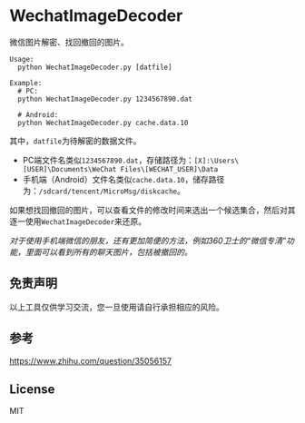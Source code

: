 WechatImageDecoder
===

微信图片解密、找回撤回的图片。

```
Usage:
  python WechatImageDecoder.py [datfile]

Example:
  # PC:
  python WechatImageDecoder.py 1234567890.dat

  # Android:
  python WechatImageDecoder.py cache.data.10
```

其中，`datfile`为待解密的数据文件。
- PC端文件名类似`1234567890.dat`，存储路径为：`[X]:\Users\[USER]\Documents\WeChat Files\[WECHAT_USER]\Data`
- 手机端（Android）文件名类似`cache.data.10`，储存路径为：`/sdcard/tencent/MicroMsg/diskcache`。

如果想找回撤回的图片，可以查看文件的修改时间来选出一个候选集合，然后对其逐一使用`WechatImageDecoder`来还原。

*对于使用手机端微信的朋友，还有更加简便的方法，例如360卫士的“微信专清”功能，里面可以看到所有的聊天图片，包括被撤回的。*


免责声明
---

以上工具仅供学习交流，您一旦使用请自行承担相应的风险。


参考
---

<https://www.zhihu.com/question/35056157>


License
---

MIT
